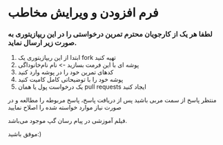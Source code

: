 # فرم افزودن و ویرایش مخاطب

### لطفا هر یک از کارجویان محترم تمرین درخواستی را در این ریپازیتوری به صورت زیر ارسال نماید.

1. ابتدا از این ریپازیتوری یک fork تهیه کنید
1. پوشه ای با این فرمت بسازید -> نام نام‌خانوداگی
1. کدهای تمرین خود را در پوشه وارد کنید
1. پوشه خود را با توضیحاتی کامل کامیت کنید
1. یک درخواست پول یا همان pull requests ایجاد کنید

منتظر پاسخ از سمت مربی باشید
پس از دریافت پاسخ، پاسخ مربوطه را مطالعه و در صورت نیاز موارد خواسته شده را اصلاح نمایید

فیلم آموزشی در پیام رسان گپ موجود می‌باشد.

موفق باشید:)
